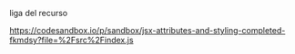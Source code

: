 liga del recurso

https://codesandbox.io/p/sandbox/jsx-attributes-and-styling-completed-fkmdsy?file=%2Fsrc%2Findex.js

